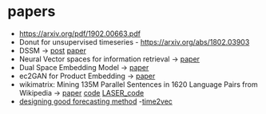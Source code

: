 # papers

- https://arxiv.org/pdf/1902.00663.pdf
- Donut for unsupervised timeseries - https://arxiv.org/abs/1802.03903
- DSSM -> [post](https://kishorepv.github.io/DSSM/) [paper](https://posenhuang.github.io/papers/cikm2013_DSSM_fullversion.pdf)
- Neural Vector spaces for information retrieval -> [paper](https://arxiv.org/pdf/1708.02702.pdf)
- Dual Space Embedding Model -> [paper](https://arxiv.org/pdf/1602.01137.pdf)
- ec2GAN for Product Embedding -> [paper](https://arxiv.org/pdf/1801.03244.pdf)
- wikimatrix: Mining 135M Parallel Sentences in 1620 Language Pairs from Wikipedia -> [paper](https://arxiv.org/pdf/1907.05791.pdf) [code](https://github.com/facebookresearch/faiss) [LASER_code](https://github.com/facebookresearch/LASER)
- [designing good forecasting method](https://www.youtube.com/watch?v=0zpg9ODE6Ww)
-[time2vec](https://arxiv.org/pdf/1907.05321.pdf)
